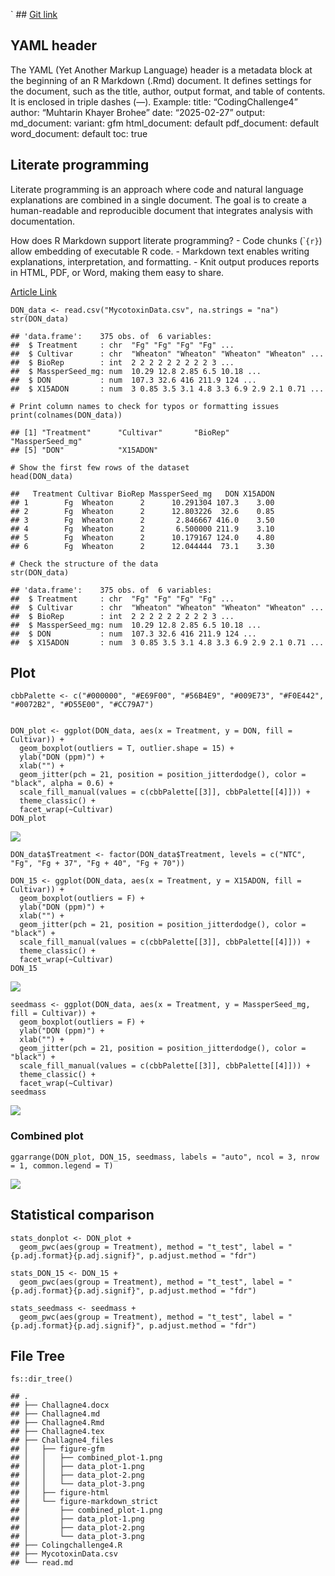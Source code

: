 \` \## [Git
link](https://github.com/mzb0226/PLPA-6820/blob/main/Coding%20Challenge4/Challagne4.md)

## **YAML header**

The YAML (Yet Another Markup Language) header is a metadata block at the
beginning of an R Markdown (.Rmd) document. It defines settings for the
document, such as the title, author, output format, and table of
contents. It is enclosed in triple dashes (—). Example: title:
“CodingChallenge4” author: “Muhtarin Khayer Brohee” date: “2025-02-27”
output: md\_document: variant: gfm html\_document: default
pdf\_document: default word\_document: default toc: true

## **Literate programming**

Literate programming is an approach where code and natural language
explanations are combined in a single document. The goal is to create a
human-readable and reproducible document that integrates analysis with
documentation.

How does R Markdown support literate programming? - Code chunks
(\``{r}`) allow embedding of executable R code. - Markdown text enables
writing explanations, interpretation, and formatting. - Knit output
produces reports in HTML, PDF, or Word, making them easy to share.

[Article Link](https://pubmed.ncbi.nlm.nih.gov/34587775/)

    DON_data <- read.csv("MycotoxinData.csv", na.strings = "na")
    str(DON_data)

    ## 'data.frame':    375 obs. of  6 variables:
    ##  $ Treatment     : chr  "Fg" "Fg" "Fg" "Fg" ...
    ##  $ Cultivar      : chr  "Wheaton" "Wheaton" "Wheaton" "Wheaton" ...
    ##  $ BioRep        : int  2 2 2 2 2 2 2 2 2 3 ...
    ##  $ MassperSeed_mg: num  10.29 12.8 2.85 6.5 10.18 ...
    ##  $ DON           : num  107.3 32.6 416 211.9 124 ...
    ##  $ X15ADON       : num  3 0.85 3.5 3.1 4.8 3.3 6.9 2.9 2.1 0.71 ...

    # Print column names to check for typos or formatting issues
    print(colnames(DON_data))

    ## [1] "Treatment"      "Cultivar"       "BioRep"         "MassperSeed_mg"
    ## [5] "DON"            "X15ADON"

    # Show the first few rows of the dataset
    head(DON_data)

    ##   Treatment Cultivar BioRep MassperSeed_mg   DON X15ADON
    ## 1        Fg  Wheaton      2      10.291304 107.3    3.00
    ## 2        Fg  Wheaton      2      12.803226  32.6    0.85
    ## 3        Fg  Wheaton      2       2.846667 416.0    3.50
    ## 4        Fg  Wheaton      2       6.500000 211.9    3.10
    ## 5        Fg  Wheaton      2      10.179167 124.0    4.80
    ## 6        Fg  Wheaton      2      12.044444  73.1    3.30

    # Check the structure of the data
    str(DON_data)

    ## 'data.frame':    375 obs. of  6 variables:
    ##  $ Treatment     : chr  "Fg" "Fg" "Fg" "Fg" ...
    ##  $ Cultivar      : chr  "Wheaton" "Wheaton" "Wheaton" "Wheaton" ...
    ##  $ BioRep        : int  2 2 2 2 2 2 2 2 2 3 ...
    ##  $ MassperSeed_mg: num  10.29 12.8 2.85 6.5 10.18 ...
    ##  $ DON           : num  107.3 32.6 416 211.9 124 ...
    ##  $ X15ADON       : num  3 0.85 3.5 3.1 4.8 3.3 6.9 2.9 2.1 0.71 ...

## **Plot**

    cbbPalette <- c("#000000", "#E69F00", "#56B4E9", "#009E73", "#F0E442", "#0072B2", "#D55E00", "#CC79A7")


    DON_plot <- ggplot(DON_data, aes(x = Treatment, y = DON, fill = Cultivar)) +
      geom_boxplot(outliers = T, outlier.shape = 15) +
      ylab("DON (ppm)") +
      xlab("") +
      geom_jitter(pch = 21, position = position_jitterdodge(), color = "black", alpha = 0.6) + 
      scale_fill_manual(values = c(cbbPalette[[3]], cbbPalette[[4]])) +
      theme_classic() +
      facet_wrap(~Cultivar)
    DON_plot

![](Challagne4_files/figure-markdown_strict/data_plot-1.png)

    DON_data$Treatment <- factor(DON_data$Treatment, levels = c("NTC", "Fg", "Fg + 37", "Fg + 40", "Fg + 70"))

    DON_15 <- ggplot(DON_data, aes(x = Treatment, y = X15ADON, fill = Cultivar)) +
      geom_boxplot(outliers = F) +
      ylab("DON (ppm)") +
      xlab("") +
      geom_jitter(pch = 21, position = position_jitterdodge(), color = "black") + 
      scale_fill_manual(values = c(cbbPalette[[3]], cbbPalette[[4]])) +
      theme_classic() +
      facet_wrap(~Cultivar)
    DON_15

![](Challagne4_files/figure-markdown_strict/data_plot-2.png)

    seedmass <- ggplot(DON_data, aes(x = Treatment, y = MassperSeed_mg, fill = Cultivar)) +
      geom_boxplot(outliers = F) +
      ylab("DON (ppm)") +
      xlab("") +
      geom_jitter(pch = 21, position = position_jitterdodge(), color = "black") + 
      scale_fill_manual(values = c(cbbPalette[[3]], cbbPalette[[4]])) +
      theme_classic() +
      facet_wrap(~Cultivar)
    seedmass

![](Challagne4_files/figure-markdown_strict/data_plot-3.png)

### **Combined plot**

    ggarrange(DON_plot, DON_15, seedmass, labels = "auto", ncol = 3, nrow = 1, common.legend = T)

![](Challagne4_files/figure-markdown_strict/combined_plot-1.png)

## **Statistical comparison**

    stats_donplot <- DON_plot + 
      geom_pwc(aes(group = Treatment), method = "t_test", label = "{p.adj.format}{p.adj.signif}", p.adjust.method = "fdr")

    stats_DON_15 <- DON_15 + 
      geom_pwc(aes(group = Treatment), method = "t_test", label = "{p.adj.format}{p.adj.signif}", p.adjust.method = "fdr")

    stats_seedmass <- seedmass + 
      geom_pwc(aes(group = Treatment), method = "t_test", label = "{p.adj.format}{p.adj.signif}", p.adjust.method = "fdr")

## **File Tree**

    fs::dir_tree()

    ## .
    ## ├── Challagne4.docx
    ## ├── Challagne4.md
    ## ├── Challagne4.Rmd
    ## ├── Challagne4.tex
    ## ├── Challagne4_files
    ## │   ├── figure-gfm
    ## │   │   ├── combined_plot-1.png
    ## │   │   ├── data_plot-1.png
    ## │   │   ├── data_plot-2.png
    ## │   │   └── data_plot-3.png
    ## │   ├── figure-html
    ## │   └── figure-markdown_strict
    ## │       ├── combined_plot-1.png
    ## │       ├── data_plot-1.png
    ## │       ├── data_plot-2.png
    ## │       └── data_plot-3.png
    ## ├── Colingchallenge4.R
    ## ├── MycotoxinData.csv
    ## └── read.md

